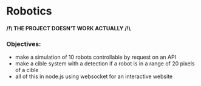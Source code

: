 # Robotics
#### /!\ THE PROJECT DOESN'T WORK ACTUALLY /!\

### Objectives:
- make a simulation of 10 robots controllable by request on an API
- make a cible system with a detection if a robot is in a range of 20 pixels of a cible 
- all of this in node.js using websocket for an interactive website

